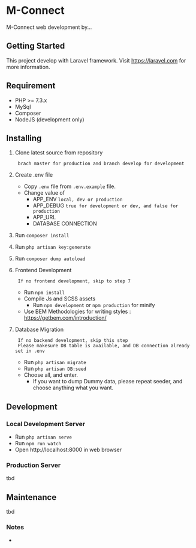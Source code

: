 # M-Connect

M-Connect web development by...

## Getting Started

This project develop with Laravel framework. Visit https://laravel.com for more information.

## Requirement

* PHP >= 7.3.x
* MySql
* Composer
* NodeJS (development only)

## Installing 

1. Clone latest source from repository
        
        brach master for production and branch develop for development

2. Create .env file
    * Copy `.env` file from `.env.example` file.
    * Change value of
        * APP_ENV
            `local, dev or production`
        * APP_DEBUG
            `true for development or dev, and false for production`
        * APP_URL
        * DATABASE CONNECTION

3. Run `composer install`
4. Run `php artisan key:generate`
5. Run `composer dump autoload`

6. Frontend Development
    
        If no frontend development, skip to step 7

    * Run `npm install`
    * Compile Js and SCSS assets
        - Run `npm development` or `npm production` for minify
    * Use BEM Methodologies for writing styles : https://getbem.com/introduction/

7. Database Migration 

        If no backend development, skip this step
        Please makesure DB table is available, and DB connection already set in .env

    * Run `php artisan migrate`
    * Run `php artisan DB:seed`
    * Choose all, and enter.
        * If you want to dump Dummy data, please repeat seeder, and choose anything what you want.

## Development

### Local Development Server
* Run `php artisan serve`
* Run `npm run watch`
* Open http://localhost:8000 in web browser

### Production Server
tbd

## Maintenance
tbd

### Notes
-